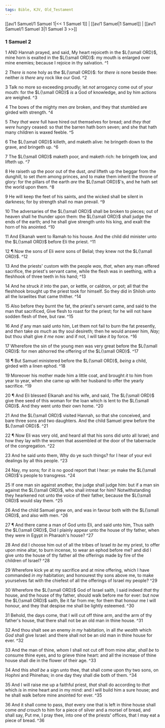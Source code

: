 ```yaml
---
tags: Bible, KJV, Old_Testament
---
```


[[av/1 Samuel/1 Samuel 1|<< 1 Samuel 1]] | [[av/1 Samuel|1 Samuel]] | [[av/1 Samuel/1 Samuel 3|1 Samuel 3 >>]]

### 1 Samuel 2

1 AND Hannah prayed, and said, My heart rejoiceth in the $L{\small ORD}$, mine horn is exalted in the $L{\small ORD}$: my mouth is enlarged over mine enemies; because I rejoice in thy salvation. ^1

2 _There_ _is_ none holy as the $L{\small ORD}$: for _there_ _is_ none beside thee: neither _is_ _there_ any rock like our God. ^2

3 Talk no more so exceeding proudly; let _not_ arrogancy come out of your mouth: for the $L{\small ORD}$ _is_ a God of knowledge, and by him actions are weighed. ^3

4 The bows of the mighty men _are_ broken, and they that stumbled are girded with strength. ^4

5 _They_ _that_ _were_ full have hired out themselves for bread; and _they_ _that_ _were_ hungry ceased: so that the barren hath born seven; and she that hath many children is waxed feeble. ^5

6 The $L{\small ORD}$ killeth, and maketh alive: he bringeth down to the grave, and bringeth up. ^6

7 The $L{\small ORD}$ maketh poor, and maketh rich: he bringeth low, and lifteth up. ^7

8 He raiseth up the poor out of the dust, _and_ lifteth up the beggar from the dunghill, to set _them_ among princes, and to make them inherit the throne of glory: for the pillars of the earth _are_ the $L{\small ORD}$'s, and he hath set the world upon them. ^8

9 He will keep the feet of his saints, and the wicked shall be silent in darkness; for by strength shall no man prevail. ^9

10 The adversaries of the $L{\small ORD}$ shall be broken to pieces; out of heaven shall he thunder upon them: the $L{\small ORD}$ shall judge the ends of the earth; and he shall give strength unto his king, and exalt the horn of his anointed. ^10

11 And Elkanah went to Ramah to his house. And the child did minister unto the $L{\small ORD}$ before Eli the priest. ^11

12 ¶ Now the sons of Eli _were_ sons of Belial; they knew not the $L{\small ORD}$. ^12

13 And the priests' custom with the people _was_, _that_, when any man offered sacrifice, the priest's servant came, while the flesh was in seething, with a fleshhook of three teeth in his hand; ^13

14 And he struck _it_ into the pan, or kettle, or caldron, or pot; all that the fleshhook brought up the priest took for himself. So they did in Shiloh unto all the Israelites that came thither. ^14

15 Also before they burnt the fat, the priest's servant came, and said to the man that sacrificed, Give flesh to roast for the priest; for he will not have sodden flesh of thee, but raw. ^15

16 And _if_ any man said unto him, Let them not fail to burn the fat presently, and _then_ take _as_ _much_ as thy soul desireth; then he would answer him, _Nay;_ but thou shalt give _it_ _me_ now: and if not, I will take _it_ by force. ^16

17 Wherefore the sin of the young men was very great before the $L{\small ORD}$: for men abhorred the offering of the $L{\small ORD}$. ^17

18 ¶ But Samuel ministered before the $L{\small ORD}$, _being_ a child, girded with a linen ephod. ^18

19 Moreover his mother made him a little coat, and brought _it_ to him from year to year, when she came up with her husband to offer the yearly sacrifice. ^19

20 ¶ And Eli blessed Elkanah and his wife, and said, The $L{\small ORD}$ give thee seed of this woman for the loan which is lent to the $L{\small ORD}$. And they went unto their own home. ^20

21 And the $L{\small ORD}$ visited Hannah, so that she conceived, and bare three sons and two daughters. And the child Samuel grew before the $L{\small ORD}$. ^21

22 ¶ Now Eli was very old, and heard all that his sons did unto all Israel; and how they lay with the women that assembled _at_ the door of the tabernacle of the congregation. ^22

23 And he said unto them, Why do ye such things? for I hear of your evil dealings by all this people. ^23

24 Nay, my sons; for _it_ _is_ no good report that I hear: ye make the $L{\small ORD}$'s people to transgress. ^24

25 If one man sin against another, the judge shall judge him: but if a man sin against the $L{\small ORD}$, who shall intreat for him? Notwithstanding they hearkened not unto the voice of their father, because the $L{\small ORD}$ would slay them. ^25

26 And the child Samuel grew on, and was in favour both with the $L{\small ORD}$, and also with men. ^26

27 ¶ And there came a man of God unto Eli, and said unto him, Thus saith the $L{\small ORD}$, Did I plainly appear unto the house of thy father, when they were in Egypt in Pharaoh's house? ^27

28 And did I choose him out of all the tribes of Israel _to_ _be_ my priest, to offer upon mine altar, to burn incense, to wear an ephod before me? and did I give unto the house of thy father all the offerings made by fire of the children of Israel? ^28

29 Wherefore kick ye at my sacrifice and at mine offering, which I have commanded _in_ _my_ habitation; and honourest thy sons above me, to make yourselves fat with the chiefest of all the offerings of Israel my people? ^29

30 Wherefore the $L{\small ORD}$ God of Israel saith, I said indeed _that_ thy house, and the house of thy father, should walk before me for ever: but now the $L{\small ORD}$ saith, Be it far from me; for them that honour me I will honour, and they that despise me shall be lightly esteemed. ^30

31 Behold, the days come, that I will cut off thine arm, and the arm of thy father's house, that there shall not be an old man in thine house. ^31

32 And thou shalt see an enemy _in_ _my_ habitation, in all _the_ _wealth_ which _God_ shall give Israel: and there shall not be an old man in thine house for ever. ^32

33 And the man of thine, _whom_ I shall not cut off from mine altar, _shall_ _be_ to consume thine eyes, and to grieve thine heart: and all the increase of thine house shall die in the flower of their age. ^33

34 And this _shall_ _be_ a sign unto thee, that shall come upon thy two sons, on Hophni and Phinehas; in one day they shall die both of them. ^34

35 And I will raise me up a faithful priest, _that_ shall do according to _that_ which _is_ in mine heart and in my mind: and I will build him a sure house; and he shall walk before mine anointed for ever. ^35

36 And it shall come to pass, _that_ every one that is left in thine house shall come _and_ crouch to him for a piece of silver and a morsel of bread, and shall say, Put me, I pray thee, into one of the priests' offices, that I may eat a piece of bread. ^36
